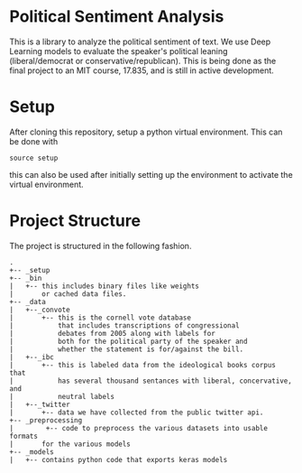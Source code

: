 # Political Sentiment Analysis

This is a library to analyze the political sentiment of text. We use Deep Learning models to evaluate the speaker's political leaning (liberal/democrat or conservative/republican). This is being done as the final project to an MIT course, 17.835, and is still in active development.

# Setup

After cloning this repository, setup a python virtual environment. This can be done with 

```
source setup
```

this can also be used after initially setting up the environment to activate the virtual environment.

# Project Structure

The project is structured in the following fashion. 

```
.
+-- _setup
+-- _bin
|   +-- this includes binary files like weights 
|       or cached data files. 
+-- _data
|   +--_convote
|       +-- this is the cornell vote database 
|           that includes transcriptions of congressional
|           debates from 2005 along with labels for 
|           both for the political party of the speaker and 
|           whether the statement is for/against the bill.
|   +--_ibc
|       +-- this is labeled data from the ideological books corpus that 
|           has several thousand sentances with liberal, concervative, and 
|           neutral labels
|   +--_twitter
|       +-- data we have collected from the public twitter api.
+-- _preprocessing 
|        +-- code to preprocess the various datasets into usable formats 
|	    for the various models 
+-- _models
|   +-- contains python code that exports keras models

```

